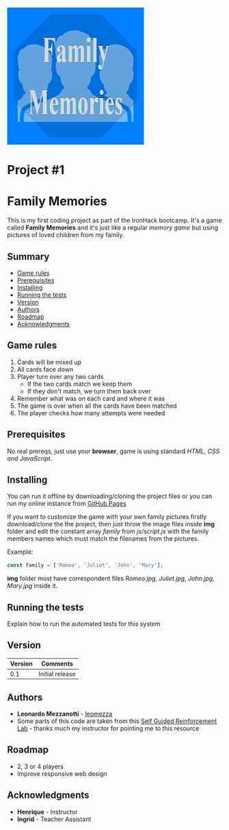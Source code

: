 ![logo_game](./img/CardCover.png)

# Project #1

# Family Memories

This is my first coding project as part of the IronHack bootcamp. It's a game called **Family Memories** and it's just like a regular *memory game* but using pictures of loved children from my family.

## Summary

  - [Game rules](#game-rules)
  - [Prerequisites](#prerequisites)
  - [Installing](#installing)
  - [Running the tests](#running-the-tests)
  - [Version](#version)
  - [Authors](#authors)
  - [Roadmap](#roadmap)
  - [Acknowledgments](#acknowledgments)

## Game rules

1. Cards will be mixed up
2. All cards face down
3. Player turn over any two cards
   * If the two cards match we keep them
   * If they don't match, we turn them back over
4. Remember what was on each card and where it was
5. The game is over when all the cards have been matched
6. The player checks how many attempts were needed

## Prerequisites

No real prereqs, just use your **browser**, game is using standard *HTML, CSS and JavaScript*.

## Installing

You can run it offline by downloading/cloning the project files or you can run my online instance from [GitHub Pages](https://leomezza.github.io/FamilyMemories-IH-Mod1/)

If you want to customize the game with your own family pictures firstly download/clone the the project, then just throw the image files inside **img** folder and edit the constant array *family* from *js/script.js* with the family members names which must match the filenames from the pictures.

   Example:
```javascript
const family = ['Romeo', 'Juliet', 'John', 'Mary'];
```
   **img** folder must have correspondent files *Romeo.jpg, Juliet.jpg, John.jpg, Mary.jpg* inside it.

## Running the tests

Explain how to run the automated tests for this system

## Version

Version | Comments
------- | --------
0.1 | Initial release

## Authors

  * **Leonardo Mezzanotti** - [leomezza](https://github.com/leomezza)
  * Some parts of this code are taken from this [Self Guided Reinforcement Lab](https://github.com/ironhack-labs/lab-javascript-memory-game) - thanks much my instructor for pointing me to this resource


## Roadmap

* 2, 3 or 4 players
* Improve responsive web design

## Acknowledgments

* **Henrique** - Instructor
* **Ingrid** - Teacher Assistant
